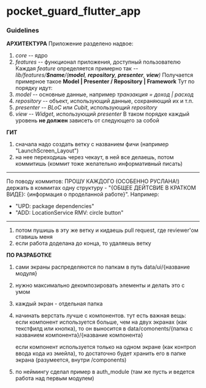 # pocket_guard_flutter_app

### Guidelines

**АРХИТЕКТУРА**
Приложение разделено надвое:
1. *core* -- ядро
2. *features* -- функционал приложения, доступный пользователю
Каждая *feature* определяется примерно так -- *lib/features/**$name**/(**model**, **repository**, **presenter**, **view**)*
Получается примерное такое **Model | Presenter / Repository | Framework**
Тут по порядку идут:
1. *model* -- основные данные, например *транзакция = доход | расход*
2. *repository* -- объект, использующий данные, сохраняющий их и т.п.
3. *presenter* -- *BLoC* или *Cubit*, использующий *repository*
4. *view* -- *Widget*, использующий *presenter*
В таком порядке каждый уровень **не должен** зависеть от следующего за собой

**ГИТ**
1. сначала надо создать ветку с названием фичи (например "LaunchScreen_Layout")
2. на нее переходишь через чекаут, в ней все делаешь, потом коммитишь 
  (коммит тоже желательно информативный писать)
_______________________________
По поводу коммитов:
ПРОШУ КАЖДОГО (ОСОБЕННО РУСЛАНА!) держать в коммитах одну структуру - "{ОБЩЕЕ ДЕЙТСВИЕ В КРАТКОМ ВИДЕ}: {информация о проделанной работе}". Например:
- "UPD: package dependencies"
- "ADD: LocationService RMV: circle button"
_______________________________
1. потом пушишь в эту же ветку и кидаешь pull request, где reviewer'ом ставишь меня
2. если работа доделана до конца, то удаляешь ветку

**ПО РАЗРАБОТКЕ** 
1. сами экраны распределяются по папкам в путь data/ui/{название модуля}
2. нужно максимально декомпозировать элементы и делать это с умом
3. каждый экран - отдельная папка
4. начинать верстать лучше с компонентов. тут есть важная вещь:
    если компонент используется больше, чем на двух экранах (как текстфилд или кнопка),
    то он выносится в data/comonents/{папка с названием компонента}/{название компонента}

    если компонент используется только на одном экране (как контрол ввода кода из эмейла),
    то достаточно будет хранить его в папке экрана (разумеется, внутри /components)
5. по неймингу сделал пример в auth_module (там же пусть и ведется работа над первым модулем)
